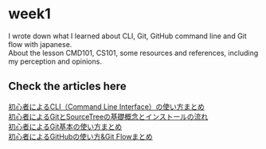 # week1
I wrote down what I learned about CLI, Git, GitHub command line and Git flow with japanese.</br>
About the lesson CMD101, CS101, some resources and references, including my perception and opinions.

## Check the articles here
[初心者によるCLI（Command Line Interface）の使い方まとめ](https://qiita.com/hu-yu/items/0b22a79a62ff63fa983f)</br>
[初心者によるGitとSourceTreeの基礎概念とインストールの流れ](https://qiita.com/hu-yu/items/e390eb3f71993dd378ed)</br>
[初心者によるGit基本の使い方まとめ](https://qiita.com/hu-yu/items/cbf2a7162c6b4c41239d)</br>
[初心者によるGitHubの使い方&Git Flowまとめ](https://qiita.com/hu-yu/items/f81e94e00d0cf223cdc8)
